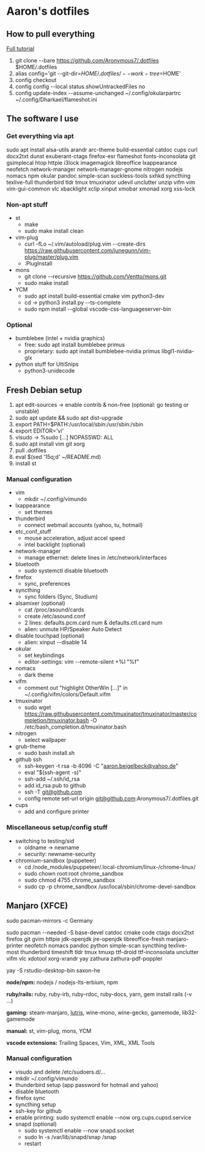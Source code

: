 # Aaron's dotfiles
## How to pull everything

[Full tutorial](https://www.atlassian.com/git/tutorials/dotfiles)

1. git clone --bare https://github.com/Aronymous7/.dotfiles $HOME/.dotfiles
1. alias config='git --git-dir=$HOME/.dotfiles/ --work-tree=$HOME'
1. config checkout
1. config config --local status.showUntrackedFiles no
1. config update-index --assume-unchanged ~/.config/okularpartrc ~/.config/Dharkael/flameshot.ini

## The software I use
### Get everything via apt

sudo apt install alsa-utils arandr arc-theme build-essential catdoc cups curl docx2txt dunst exuberant-ctags firefox-esr flameshot fonts-inconsolata git gsimplecal htop httpie i3lock imagemagick libreoffice lxappearance neofetch network-manager network-manager-gnome nitrogen nodejs nomacs npm okular pandoc simple-scan suckless-tools sxhkd syncthing texlive-full thunderbird tldr tmux tmuxinator udevil unclutter unzip vifm vim vim-gui-common vlc xbacklight xclip xinput xmobar xmonad xorg xss-lock

### Non-apt stuff

- st
  - make
  - sudo make install clean
- vim-plug
  - curl -fLo ~/.vim/autoload/plug.vim --create-dirs https://raw.githubusercontent.com/junegunn/vim-plug/master/plug.vim
  - :PlugInstall
- mons
  - git clone --recursive https://github.com/Ventto/mons.git
  - sudo make install
- YCM
  - sudo apt install build-essential cmake vim python3-dev
  - cd -> python3 install.py --ts-complete
  - sudo npm install --global vscode-css-languageserver-bin

### Optional

- bumblebee (intel + nvidia graphics)
  - free: sudo apt install bumblebee primus
  - proprietary: sudo apt install bumblebee-nvidia primus libgl1-nvidia-glx
- python stuff for UltiSnips
  - python3-unidecode

## Fresh Debian setup

1. apt edit-sources -> enable contrib & non-free (optional: go testing or unstable)
1. sudo apt update && sudo apt dist-upgrade
1. export PATH=$PATH:/usr/local/sbin:/usr/sbin:/sbin
1. export EDITOR='vi'
1. visudo -> %sudo [...] NOPASSWD: ALL
1. sudo apt install vim git xorg
1. pull .dotfiles
1. eval $(sed '15q;d' ~/README.md)
1. install st

### Manual configuration

- vim
  - mkdir ~/.config/vimundo
- lxappearance
  - set themes
- thunderbird
  - connect webmail accounts (yahoo, tu, hotmail)
- etc_conf_stuff
  - mouse acceleration, adjust accel speed
  - intel backlight (optional)
- network-manager
  - manage ethernet: delete lines in /etc/network/interfaces
- bluetooth
  - sudo systemctl disable bluetooth
- firefox
  - sync, preferences
- syncthing
  - sync folders (Sync, Studium)
- alsamixer (optional)
  - cat /proc/asound/cards
  - create /etc/asound.conf
  - 2 lines: defaults.pcm.card num & defaults.ctl.card num
  - alien: unmute HP/Speaker Auto Detect
- disable touchpad (optional)
  - alien: xinput --disable 14
- okular
  - set keybindings
  - editor-settings: vim --remote-silent +%l "%f"
- nomacs
  - dark theme
- vifm
  - comment out "highlight OtherWin [...]" in ~/.config/vifm/colors/Default.vifm
- tmuxinator
  - sudo wget https://raw.githubusercontent.com/tmuxinator/tmuxinator/master/completion/tmuxinator.bash -O /etc/bash_completion.d/tmuxinator.bash
- nitrogen
  - select wallpaper
- grub-theme
  - sudo bash install.sh
- github ssh
  - ssh-keygen -t rsa -b 4096 -C "aaron.beigelbeck@yahoo.de"
  - eval "$(ssh-agent -s)"
  - ssh-add ~/.ssh/id_rsa
  - add id_rsa.pub to github
  - ssh -T git@github.com
  - config remote set-url origin git@github.com:Aronymous7/.dotfiles.git
- cups
  - add and configure printer

### Miscellaneous setup/config stuff

- switching to testing/sid
  - oldname -> newname
  - security: newname-security
- chromium-sandbox (puppeteer)
  - cd <project-dir-path>/node_modules/puppeteer/.local-chromium/linux-<revision>/chrome-linux/
  - sudo chown root:root chrome_sandbox
  - sudo chmod 4755 chrome_sandbox
  - sudo cp -p chrome_sandbox /usr/local/sbin/chrome-devel-sandbox

## Manjaro (XFCE)

sudo pacman-mirrors -c Germany

sudo pacman --needed -S base-devel catdoc cmake code ctags docx2txt firefox git gvim httpie jdk-openjdk jre-openjdk libreoffice-fresh manjaro-printer neofetch nomacs pandoc python simple-scan syncthing texlive-most thunderbird timeshift tldr tmux tmuxp ttf-droid ttf-inconsolata unclutter vifm vlc xdotool xorg-xrandr yay zathura zathura-pdf-poppler

yay -S rstudio-desktop-bin saxon-he

__node/npm:__ nodejs / nodejs-lts-erbium, npm

__ruby/rails:__ ruby, ruby-irb, ruby-rdoc, ruby-docs, yarn, gem install rails (-v ...)

__gaming:__ steam-manjaro, [lutris](https://github.com/lutris/lutris/wiki/Wine-Dependencies), wine-mono, wine-gecko, gamemode, lib32-gamemode

__manual:__ st, vim-plug, mons, YCM

__vscode extensions:__ Trailing Spaces, Vim, XML, XML Tools

### Manual configuration

- visudo and delete /etc/sudoers.d/...
- mkdir ~/.config/vimundo
- thunderbird setup (app password for hotmail and yahoo)
- disable bluetooth
- firefox sync
- syncthing setup
- ssh-key for github
- enable printing: sudo systemctl enable --now org.cups.cupsd.service
- snapd (optional)
  - sudo systemctl enable --now snapd.socket
  - sudo ln -s /var/lib/snapd/snap /snap
  - restart
